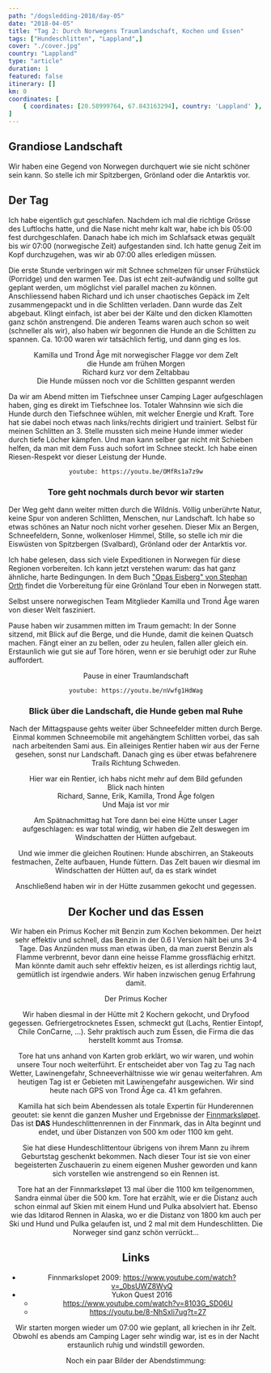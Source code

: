 ```yaml
---
path: "/dogsledding-2018/day-05"
date: "2018-04-05"
title: "Tag 2: Durch Norwegens Traumlandschaft, Kochen und Essen"
tags: ["Hundeschlitten", "Lappland",]
cover: "./cover.jpg"
country: "Lappland"
type: "article"
duration: 1
featured: false
itinerary: []
km: 0
coordinates: [
    { coordinates: [20.58999764, 67.843163294], country: 'Lappland' },
]
---
```



## Grandiose Landschaft

Wir haben eine Gegend von Norwegen durchquert wie sie nicht schöner sein kann. So stelle ich mir Spitzbergen, Grönland oder die Antarktis vor.

## Der Tag

Ich habe eigentlich gut geschlafen. Nachdem ich mal die richtige Grösse des Luftlochs hatte, und die Nase nicht mehr kalt war, habe ich bis 05:00 fest durchgeschlafen. Danach habe ich mich im Schlafsack etwas gequält bis wir 07:00 (norwegische Zeit) aufgestanden sind. Ich hatte genug Zeit im Kopf durchzugehen, was wir ab 07:00 alles erledigen müssen.

Die erste Stunde verbringen wir mit Schnee schmelzen für unser Frühstück (Porridge) und den warmen Tee. Das ist echt zeit-aufwändig und sollte gut geplant werden, um möglichst viel parallel machen zu können. Anschliessend haben Richard und ich unser chaotisches Gepäck im Zelt zusammengepackt und in die Schlitten verladen. Dann wurde das Zelt abgebaut. Klingt einfach, ist aber bei der Kälte und den dicken Klamotten ganz schön anstrengend. Die anderen Teams waren auch schon so weit (schneller als wir), also haben wir begonnen die Hunde an die Schlitten zu spannen. Ca. 10:00 waren wir tatsächlich fertig, und dann ging es los.

<photo-composition>
<rehype-image src="IMG_0825.JPG"><center>Kamilla und Trond Åge mit norwegischer Flagge vor dem Zelt</center></rehype-image>
<rehype-image src="IMG_0829.JPG"><center>die Hunde am frühen Morgen</center></rehype-image>
<rehype-image src="IMG_0837.JPG"><center>Richard kurz vor dem Zeltabbau</center></rehype-image>
<rehype-image src="IMG_0843.JPG"><center>Die Hunde müssen noch vor die Schlitten gespannt werden</center></rehype-image>
</photo-composition>

Da wir am Abend mitten im Tiefschnee unser Camping Lager aufgeschlagen haben, ging es direkt im Tiefschnee los. Totaler Wahnsinn wie sich die Hunde durch den Tiefschnee wühlen, mit welcher Energie und Kraft. Tore hat sie dabei noch etwas nach links/rechts dirigiert und trainiert. Selbst für meinen Schlitten an 3. Stelle mussten sich meine Hunde immer wieder durch tiefe Löcher kämpfen. Und man kann selber gar nicht mit Schieben helfen, da man mit dem Fuss auch sofort im Schnee steckt. Ich habe einen Riesen-Respekt vor dieser Leistung der Hunde.

<center>

`youtube: https://youtu.be/OMfRs1a7z9w`
### Tore geht nochmals durch bevor wir starten
</center>   

Der Weg geht dann weiter mitten durch die Wildnis. Völlig unberührte Natur, keine Spur von anderen Schlitten, Menschen, nur Landschaft. Ich habe so etwas schönes an Natur noch nicht vorher gesehen. Dieser Mix an Bergen, Schneefeldern, Sonne, wolkenloser Himmel, Stille, so stelle ich mir die Eiswüsten von Spitzbergen (Svalbard), Grönland oder der Antarktis vor.

<photo-composition>
<rehype-image src="IMG_0848.JPG"><center></center></rehype-image>
<rehype-image src="IMG_0850.JPG"><center></center></rehype-image>
<rehype-image src="IMG_0852.JPG"><center></center></rehype-image>
<rehype-image src="IMG_0856.JPG"><center></center></rehype-image>
</photo-composition>

Ich habe gelesen, dass sich viele Expeditionen in Norwegen für diese Regionen vorbereiten. Ich kann jetzt verstehen warum: das hat ganz ähnliche, harte Bedingungen. In dem Buch ["Opas Eisberg" von Stephan Orth](http://www.stephan-orth.de/opas-eisberg.html) findet die Vorbereitung für eine Grönland Tour eben in Norwegen statt.

Selbst unsere norwegischen Team Mitglieder Kamilla und Trond Åge waren von dieser Welt fasziniert.

Pause haben wir zusammen mitten im Traum gemacht: In der Sonne sitzend, mit Blick auf die Berge, und die Hunde, damit die keinen Quatsch machen. Fängt einer an zu bellen, oder zu heulen, fallen aller gleich ein. Erstaunlich wie gut sie auf Tore hören, wenn er sie beruhigt oder zur Ruhe auffordert.

<rehype-image src="IMG_0870.JPG"><center>Pause in einer Traumlandschaft</center></rehype-image>

<center>

`youtube: https://youtu.be/nVwfg1HdWag`
### Blick über die Landschaft, die Hunde geben mal Ruhe
<center>

Nach der Mittagspause gehts weiter über Schneefelder mitten durch Berge. Einmal kommen Schneemobile mit angehängtem Schlitten vorbei, das sah nach arbeitenden Sami aus. Ein alleiniges Rentier haben wir aus der Ferne gesehen, sonst nur Landschaft. Danach ging es über etwas befahrenere Trails Richtung Schweden.

<photo-composition>
<rehype-image src="IMG_0914.JPG"><center>Hier war ein Rentier, ich habs nicht mehr auf dem Bild gefunden</center></rehype-image>
<rehype-image src="IMG_0909.JPG"><center>Blick nach hinten</center></rehype-image>
<rehype-image src="IMG_0920.JPG"><center>Richard, Sanne, Erik, Kamilla, Trond Åge folgen</center></rehype-image>
<rehype-image src="IMG_0921.JPG"><center>Und Maja ist vor mir</center></rehype-image>
</photo-composition>

Am Spätnachmittag hat Tore dann bei eine Hütte unser Lager aufgeschlagen: es war total windig, wir haben die Zelt deswegen im Windschatten der Hütten aufgebaut.

Und wie immer die gleichen Routinen: Hunde abschirren, an Stakeouts festmachen, Zelte aufbauen, Hunde füttern. Das Zelt bauen wir diesmal im Windschatten der Hütten auf, da es stark windet

Anschließend haben wir in der Hütte zusammen gekocht und gegessen.

## Der Kocher und das Essen

Wir haben ein Primus Kocher mit Benzin zum Kochen bekommen. Der heizt sehr effektiv und schnell, das Benzin in der 0.6 l Version hält bei uns 3-4 Tage. Das Anzünden muss man etwas üben, da man zuerst Benzin als Flamme verbrennt, bevor dann eine heisse Flamme grossflächig erhitzt. Man könnte damit auch sehr effektiv heizen, es ist allerdings richtig laut, gemütlich ist irgendwie anders. Wir haben inzwischen genug Erfahrung damit.

<rehype-image src="IMG_1184.JPG"><center>Der Primus Kocher</center></rehype-image>

Wir haben diesmal in der Hütte mit 2 Kochern gekocht, und Dryfood gegessen. Gefriergetrocknetes Essen, schmeckt gut (Lachs, Rentier Eintopf, Chile ConCarne, ...). Sehr praktisch auch zum Essen, die Firma die das herstellt kommt aus Tromsø.

<rehype-image src="IMG_1032.JPG"><center></center></rehype-image>

Tore hat uns anhand von Karten grob erklärt, wo wir waren, und wohin unsere Tour noch weiterführt. Er entscheidet aber von Tag zu Tag nach Wetter, Lawinengefahr, Schneeverhältnisse wie wir genau weiterfahren. Am heutigen Tag ist er Gebieten mit Lawinengefahr ausgewichen. Wir sind heute nach GPS von Trond Åge ca. 41 km gefahren.

Kamilla hat sich beim Abendessen als totale Expertin für Hunderennen geoutet: sie kennt die ganzen Musher und Ergebnisse der [Finnmarksløpet](http://www.finnmarkslopet.no/). Das ist **DAS** Hundeschlittenrennen in der Finnmark, das in Alta beginnt und endet, und über Distanzen von 500 km oder 1100 km geht.

Sie hat diese Hundeschlittentour übrigens von ihrem Mann zu ihrem Geburtstag geschenkt bekommen. Nach dieser Tour ist sie von einer begeisterten Zuschauerin zu einem eigenen Musher geworden und kann sich vorstellen wie anstrengend so ein Rennen ist.

Tore hat an der Finnmarksløpet 13 mal über die 1100 km teilgenommen, Sandra einmal über die 500 km. Tore hat erzählt, wie er die Distanz auch schon einmal auf Skien mit einem Hund und Pulka absolviert hat. Ebenso wie das Iditarod Rennen in Alaska, wo er die Distanz von 1800 km auch per Ski und Hund und Pulka gelaufen ist, und 2 mal mit dem Hundeschlitten. Die Norweger sind ganz schön verrückt...

## Links

* Finnmarkslopet 2009: https://www.youtube.com/watch?v=_0bsUWZ8WyQ
* Yukon Quest 2016
  * https://www.youtube.com/watch?v=8103G_SD06U
  * https://youtu.be/8-NhSxIi7ug?t=27

Wir starten morgen wieder um 07:00 wie geplant, all kriechen in ihr Zelt. Obwohl es abends am Camping Lager sehr windig war, ist es in der Nacht erstaunlich ruhig und windstill geworden.

Noch ein paar Bilder der Abendstimmung:

<photo-composition>
<rehype-image src="IMG_0947.JPG"><center></center></rehype-image>
<rehype-image src="IMG_0955.JPG"><center></center></rehype-image>
<rehype-image src="IMG_0956.JPG"><center></center></rehype-image>
</photo-composition>



